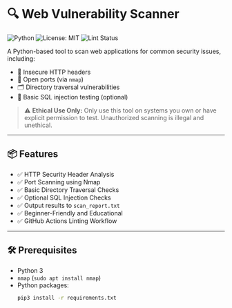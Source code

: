 # 🔍 Web Vulnerability Scanner

![Python](https://img.shields.io/badge/Python-3.11-blue.svg)
![License: MIT](https://img.shields.io/badge/License-MIT-yellow.svg)
![Lint Status](https://github.com/yourusername/web_vuln_scanner/actions/workflows/lint.yml/badge.svg)

A Python-based tool to scan web applications for common security issues, including:

- 🔐 Insecure HTTP headers
- 🚪 Open ports (via `nmap`)
- 🗂️ Directory traversal vulnerabilities
- 💉 Basic SQL injection testing (optional)

> ⚠️ **Ethical Use Only:** Only use this tool on systems you own or have explicit permission to test. Unauthorized scanning is illegal and unethical.

---

## 📦 Features

- ✅ HTTP Security Header Analysis
- ✅ Port Scanning using Nmap
- ✅ Basic Directory Traversal Checks
- ✅ Optional SQL Injection Checks
- ✅ Output results to `scan_report.txt`
- ✅ Beginner-Friendly and Educational
- ✅ GitHub Actions Linting Workflow

---

## 🛠 Prerequisites

- Python 3
- `nmap` (`sudo apt install nmap`)
- Python packages:
  ```bash
  pip3 install -r requirements.txt
